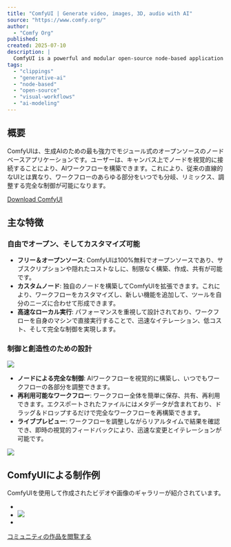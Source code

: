 ```yaml
---
title: "ComfyUI | Generate video, images, 3D, audio with AI"
source: "https://www.comfy.org/"
author:
  - "Comfy Org"
published:
created: 2025-07-10
description: |
  ComfyUI is a powerful and modular open-source node-based application for generative AI, enabling users to build, create, and share complex AI workflows without limitations.
tags:
  - "clippings"
  - "generative-ai"
  - "node-based"
  - "open-source"
  - "visual-workflows"
  - "ai-modeling"
---
```


## 概要

ComfyUIは、生成AIのための最も強力でモジュール式のオープンソースのノードベースアプリケーションです。ユーザーは、キャンバス上でノードを視覚的に接続することにより、AIワークフローを構築できます。これにより、従来の直線的なUIとは異なり、ワークフローのあらゆる部分をいつでも分岐、リミックス、調整する完全な制御が可能になります。

[Download ComfyUI](./download)

## 主な特徴

### 自由でオープン、そしてカスタマイズ可能

* **フリー＆オープンソース**: ComfyUIは100%無料でオープンソースであり、サブスクリプションや隠れたコストなしに、制限なく構築、作成、共有が可能です。
* **カスタムノード**: 独自のノードを構築してComfyUIを拡張できます。これにより、ワークフローをカスタマイズし、新しい機能を追加して、ツールを自分のニーズに合わせて形成できます。
* **高速なローカル実行**: パフォーマンスを重視して設計されており、ワークフローを自身のマシンで直接実行することで、迅速なイテレーション、低コスト、そして完全な制御を実現します。

### 制御と創造性のための設計

![](https://framerusercontent.com/images/ki1EL1qyO2cJ2TmPH06mf7c2q9c.png)

* **ノードによる完全な制御**: AIワークフローを視覚的に構築し、いつでもワークフローの各部分を調整できます。
* **再利用可能なワークフロー**: ワークフロー全体を簡単に保存、共有、再利用できます。エクスポートされたファイルにはメタデータが含まれており、ドラッグ＆ドロップするだけで完全なワークフローを再構築できます。
* **ライブプレビュー**: ワークフローを調整しながらリアルタイムで結果を確認でき、即時の視覚的フィードバックにより、迅速な変更とイテレーションが可能です。

![](https://framerusercontent.com/images/1UDzFHxVraoPlh71mcZ8XVApL6U.gif)

## ComfyUIによる制作例

ComfyUIを使用して作成されたビデオや画像のギャラリーが紹介されています。

* [](https://framerusercontent.com/assets/sJwKYTrjvvwrAdZRDig9fxLEVSI.mp4)
* ![](https://framerusercontent.com/images/UmEtRyasL5mVJd0uJ6bmTvc.png)
* [](https://framerusercontent.com/assets/O4UXlHFiNa7DL8Ebk8qnhGDchM.mp4)

[コミュニティの作品を閲覧する](./gallery)

